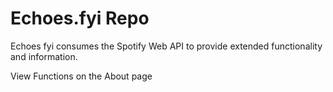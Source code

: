 # Echoes.fyi Repo

Echoes fyi consumes the Spotify Web API to provide extended functionality and information.

View Functions on the About page
